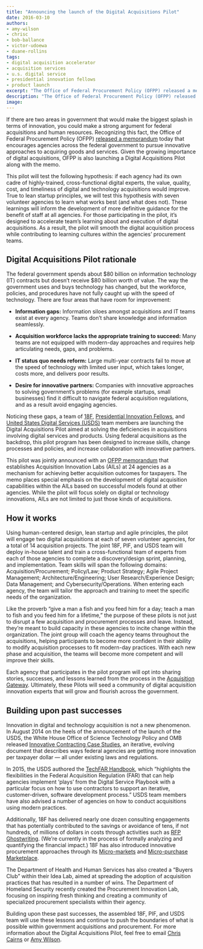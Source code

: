 ```yaml
---
title: "Announcing the launch of the Digital Acquisitions Pilot"
date: 2016-03-10
authors:
- amy-wilson
- chrisc
- bob-ballance
- victor-udoewa
- duane-rollins
tags:
- digital acquisition accelerator
- acquisition services
- u.s. digital service
- presidential innovation fellows
- product launch
excerpt: "The Office of Federal Procurement Policy (OFPP) released a memorandum today that encourages agencies across the federal government to pursue innovative approaches to acquiring goods and services. Given the growing importance of digital acquisitions, OFPP is also launching a Digital Acquisitions Pilot along with the memo."
description: "The Office of Federal Procurement Policy (OFPP) released a memorandum today that encourages agencies across the federal government to pursue innovative approaches to acquiring goods and services. Given the growing importance of digital acquisitions, OFPP is also launching a Digital Acquisitions Pilot along with the memo."
image:
---
```


If there are two areas in government that would make the biggest splash
in terms of innovation, you could make a strong argument for federal
acquisitions and human resources. Recognizing this fact, the Office of
Federal Procurement Policy (OFPP) [released a memorandum](https://obamawhitehouse.archives.gov/blog/2016/03/09/fostering-culture-innovation-across-government-through-acquisition-innovation-labs) today that
encourages agencies across the federal government to pursue innovative
approaches to acquiring goods and services. Given the growing importance
of digital acquisitions, OFPP is also launching a Digital Acquisitions
Pilot along with the memo.

This pilot will test the following hypothesis: if each agency had its
own cadre of highly-trained, cross-functional digital experts, the
value, quality, cost, and timeliness of digital and technology
acquisitions would improve. True to lean startup principles, we will
test this hypothesis with seven volunteer agencies to learn what works
best (and what does not). These learnings will inform the development of
more definitive guidance for the benefit of staff at all agencies. For
those participating in the pilot, it’s designed to accelerate team’s
learning about and execution of digital acquisitions. As a result, the
pilot will smooth the digital acquisition process while contributing to
learning cultures within the agencies’ procurement teams.

## Digital Acquisitions Pilot rationale

The federal government spends about $80 billion on information
technology (IT) contracts but doesn’t receive $80 billion worth of
value. The way the government uses and buys technology has changed, but
the workforce, policies, and procedures have not fully caught up with
the speed of technology. There are four areas that have room for
improvement:

-   **Information gaps:** Information siloes amongst acquisitions and IT teams exist at every agency. Teams don’t share knowledge and information seamlessly.

-   **Acquisition workforce lacks the appropriate training to succeed:** Many teams are not equipped with modern-day approaches and requires help articulating needs, gaps, and problems.

-   **IT status quo needs reform:** Large multi-year contracts fail to move at the speed of technology with limited user input, which takes longer, costs more, and delivers poor results.

-   **Desire for innovative partners:** Companies with innovative approaches to solving government’s problems (for example startups, small businesses) find it difficult to navigate federal acquisition regulations, and as a result avoid engaging agencies.

Noticing these gaps, a team of [18F](https://18f.gsa.gov/), [Presidential Innovation Fellows](http://pif.gov),
and [United
States Digital Services
(USDS)](https://obamawhitehouse.archives.gov/digital/united-states-digital-service)
team members are launching the Digital Acquisitions Pilot aimed at
solving the deficiencies in acquisitions involving digital services and
products. Using federal acquisitions as the backdrop, this pilot program
has been designed to increase skills, change processes and policies, and
increase collaboration with innovative partners.

This pilot was jointly announced with an [OFPP memorandum](https://obamawhitehouse.archives.gov/blog/2016/03/09/fostering-culture-innovation-across-government-through-acquisition-innovation-labs) that
establishes Acquisition Innovation Labs (AILs) at 24 agencies as a
mechanism for achieving better acquisition outcomes for taxpayers. The
memo places special emphasis on the development of digital acquisition
capabilities within the AILs based on successful models found at other
agencies. While the pilot will focus solely on digital or technology
innovations, AILs are not limited to just those kinds of acquisitions.

## How it works

Using human-centered design, lean startup and agile principles, the
pilot will engage two digital acquisitions at each of seven volunteer
agencies, for a total of 14 acquisition projects. The joint 18F, PIF,
and USDS team will deploy in-house talent and train a cross-functional
team of experts from each of those agencies to complete a
discovery/design sprint, planning, and implementation. Team skills will
span the following domains: Acquisition/Procurement; Policy/Law; Product
Strategy; Agile Project Management; Architecture/Engineering; User
Research/Experience Design; Data Management; and
Cybersecurity/Operations. When entering each agency, the team will
tailor the approach and training to meet the specific needs of the
organization.

Like the proverb “give a man a fish and you feed him for a day; teach a
man to fish and you feed him for a lifetime,” the purpose of these
pilots is not just to disrupt a few acquisition and procurement
processes and leave. Instead, they’re meant to build capacity in these
agencies to incite change within the organization. The joint group will
coach the agency teams throughout the acquisitions, helping participants
to become more confident in their ability to modify acquisition
processes to fit modern-day practices. With each new phase and
acquisition, the teams will become more competent and will improve their
skills.

Each agency that participates in the pilot program will opt into sharing
stories, successes, and lessons learned from the process in the
[Acquisition
Gateway](https://hallways.cap.gsa.gov/app/#/content/the-techfar-hub).
Ultimately, these Pilots will seed a community of digital acquisition
innovation experts that will grow and flourish across the government.

## Building upon past successes

Innovation in digital and technology acquisition is not a new
phenomenon. In August 2014 on the heels of the announcement of the
launch of the USDS, the White House Office of Science Technology Policy
and OMB released [Innovative
Contracting Case
Studies](http://obamawhitehouse.archives.gov/sites/default/files/microsites/ostp/innovative_contracting_case_studies_2014_-_august.pdf),
an iterative, evolving document that describes ways federal agencies are
getting more innovation per taxpayer dollar — all under existing laws
and regulations.

In 2015, the USDS authored the [TechFAR
Handbook](https://playbook.cio.gov/techfar/), which “highlights the
flexibilities in the Federal Acquisition Regulation (FAR) that can help
agencies implement ‘plays’ from the Digital Service Playbook with a
particular focus on how to use contractors to support an iterative,
customer-driven, software development process.” USDS team members have
also advised a number of agencies on how to conduct acquisitions using
modern practices.

Additionally, 18F has delivered nearly one dozen consulting engagements that has potentially contributed to the savings or avoidance of tens, if not hundreds, of millions of dollars in costs through activities such as [RFP
Ghostwriting](https://18f.gsa.gov/2015/03/30/new-rfp-ghostwriting-service-to-improve-contract-success/). (We’re currently in the process of formally analyzing and quantifying the financial impact.) 18F has also introduced innovative procurement approaches through its [Micro-markets](https://18f.gsa.gov/2015/11/18/the-current-future-of-18f-marketplaces/) and [Micro-purchase
Marketplace](https://18f.gsa.gov/2016/01/07/announcing-the-18f-micro-purchase-platform/).

The Department of Health and Human Services has also created a “Buyers
Club” within their Idea Lab, aimed at spreading the adoption of
acquisition practices that has resulted in a number of wins. The
Department of Homeland Security recently created the Procurement
Innovation Lab, focusing on inspiring fresh thinking and creating a
community of specialized procurement specialists within their agency.

Building upon these past successes, the assembled 18F, PIF, and USDS
team will use these lessons and continue to push the boundaries of what
is possible within government acquisitions and procurement. For more
information about the Digital Acquisitions Pilot, feel free to email
[Chris Cairns](mailto:christopher.cairns@gsa.gov) or [Amy
Wilson](mailto:amy.wilson@pif.gov).
